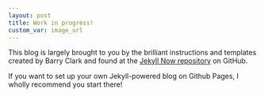 ```yaml
---
layout: post
title: Work in progress!
custom_var: image_url
---
```


This blog is largely brought to you by the brilliant instructions and templates created by Barry Clark and found at the [Jekyll Now repository](https://github.com/barryclark/jekyll-now) on GitHub.

If you want to set up your own Jekyll-powered blog on Github Pages, I wholly recommend you start there!
